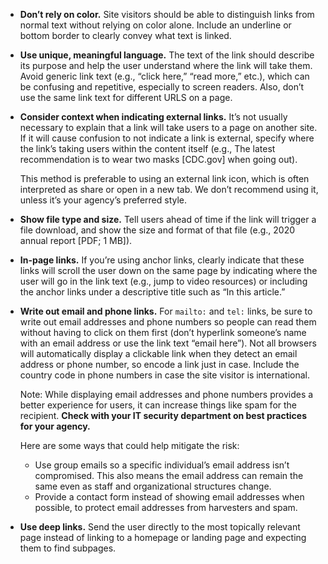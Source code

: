 - **Don’t rely on color.** Site visitors should be able to distinguish links from normal text without relying on color alone. Include an underline or bottom border to clearly convey what text is linked.
- **Use unique, meaningful language.** The text of the link should describe its purpose and help the user understand where the link will take them. Avoid generic link text (e.g., “click here,” “read more,” etc.), which can be confusing and repetitive, especially to screen readers. Also, don’t use the same link text for different URLS on a page.
- **Consider context when indicating external links.** It’s not usually necessary to explain that a link will take users to a page on another site. If it will cause confusion to not indicate a link is external, specify where the link’s taking users within the content itself (e.g., <span class="text-underline">The latest recommendation is to wear two masks [CDC.gov]</span> when going out).

  This method is preferable to using an external link icon, which is often interpreted as share or open in a new tab. We don’t recommend using it, unless it’s your agency’s preferred style.

- **Show file type and size.** Tell users ahead of time if the link will trigger a file download, and show the size and format of that file (e.g., <span class="text-underline">2020 annual report [PDF; 1 MB]</span>).
- **In-page links.** If you’re using anchor links, clearly indicate that these links will scroll the user down on the same page by indicating where the user will go in the link text (e.g., <span class="text-underline">jump to video resources</span>) or including the anchor links under a descriptive title such as “In this article.”
- **Write out email and phone links.** For `mailto:` and `tel:` links, be sure to write out email addresses and phone numbers so people can read them without having to click on them first (don’t hyperlink someone’s name with an email address or use the link text “email here”). Not all browsers will automatically display a clickable link when they detect an email address or phone number, so encode a link just in case. Include the country code in phone numbers in case the site visitor is international.

  Note: While displaying email addresses and phone numbers provides a better experience for users, it can increase things like spam for the recipient. **Check with your IT security department on best practices for your agency.**

  Here are some ways that could help mitigate the risk:

  - Use group emails so a specific individual’s email address isn’t compromised. This also means the email address can remain the same even as staff and organizational structures change.
  - Provide a contact form instead of showing email addresses when possible, to protect email addresses from harvesters and spam.

- **Use deep links.** Send the user directly to the most topically relevant page instead of linking to a homepage or landing page and expecting them to find subpages.